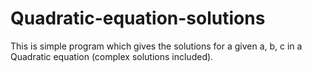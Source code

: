 # Quadratic-equation-solutions
This is simple program which gives the solutions for a given a, b, c in a Quadratic equation (complex solutions included).
